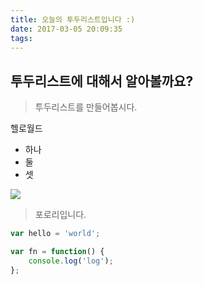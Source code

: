 ```yaml
---
title: 오늘의 투두리스트입니다 :)
date: 2017-03-05 20:09:35
tags:
---
```


## 투두리스트에 대해서 알아볼까요?

> 투두리스트를 만들어봅시다.

헬로월드

- 하나
- 둘
- 셋

![](porori.jpg)

> 포로리입니다.

```javascript
var hello = 'world';

var fn = function() {
    console.log('log');
};
```